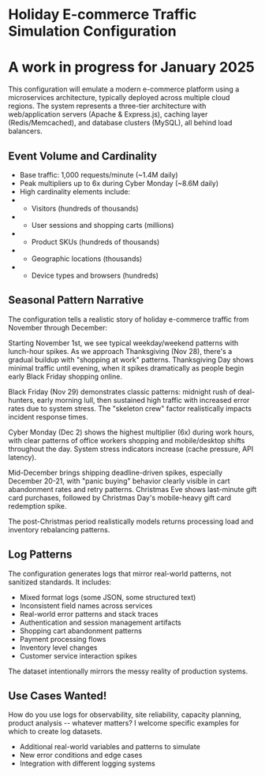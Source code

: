 # Holiday E-commerce Traffic Simulation Configuration
# A work in progress for January 2025
This configuration will emulate a modern e-commerce platform using a microservices architecture, typically deployed across multiple cloud regions. The system represents a three-tier architecture with web/application servers (Apache & Express.js), caching layer (Redis/Memcached), and database clusters (MySQL), all behind load balancers.

## Event Volume and Cardinality<br/>
- Base traffic: 1,000 requests/minute (~1.4M daily)<br/>
- Peak multipliers up to 6x during Cyber Monday (~8.6M daily)<br/>
- High cardinality elements include:
- - Visitors (hundreds of thousands)
- - User sessions and shopping carts (millions)
- - Product SKUs (hundreds of thousands)
- - Geographic locations (thousands)
- - Device types and browsers (hundreds)
  
## Seasonal Pattern Narrative

The configuration tells a realistic story of holiday e-commerce traffic from November through December:

Starting November 1st, we see typical weekday/weekend patterns with lunch-hour spikes. As we approach Thanksgiving (Nov 28), there's a gradual buildup with "shopping at work" patterns. Thanksgiving Day shows minimal traffic until evening, when it spikes dramatically as people begin early Black Friday shopping online.

Black Friday (Nov 29) demonstrates classic patterns: midnight rush of deal-hunters, early morning lull, then sustained high traffic with increased error rates due to system stress. The "skeleton crew" factor realistically impacts incident response times.

Cyber Monday (Dec 2) shows the highest multiplier (6x) during work hours, with clear patterns of office workers shopping and mobile/desktop shifts throughout the day. System stress indicators increase (cache pressure, API latency).

Mid-December brings shipping deadline-driven spikes, especially December 20-21, with "panic buying" behavior clearly visible in cart abandonment rates and retry patterns. Christmas Eve shows last-minute gift card purchases, followed by Christmas Day's mobile-heavy gift card redemption spike.

The post-Christmas period realistically models returns processing load and inventory rebalancing patterns.

## Log Patterns
The configuration generates logs that mirror real-world patterns, not sanitized standards. It includes:

- Mixed format logs (some JSON, some structured text)
- Inconsistent field names across services
- Real-world error patterns and stack traces
- Authentication and session management artifacts
- Shopping cart abandonment patterns
- Payment processing flows
- Inventory level changes
- Customer service interaction spikes

The dataset intentionally mirrors the messy reality of production systems.

## Use Cases Wanted!
How do you use logs for observability, site reliability, capacity planning, product analysis -- whatever matters? I welcome specific examples for which to create log datasets.

- Additional real-world variables and patterns to simulate
- New error conditions and edge cases
- Integration with different logging systems


